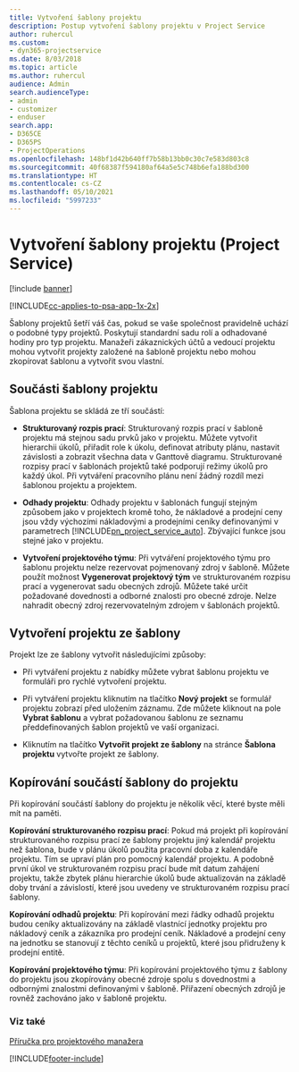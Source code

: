 ```yaml
---
title: Vytvoření šablony projektu
description: Postup vytvoření šablony projektu v Project Service
author: ruhercul
ms.custom:
- dyn365-projectservice
ms.date: 8/03/2018
ms.topic: article
ms.author: ruhercul
audience: Admin
search.audienceType:
- admin
- customizer
- enduser
search.app:
- D365CE
- D365PS
- ProjectOperations
ms.openlocfilehash: 148bf1d42b640ff7b58b13bb0c30c7e583d803c8
ms.sourcegitcommit: 40f68387f594180af64a5e5c748b6efa188bd300
ms.translationtype: HT
ms.contentlocale: cs-CZ
ms.lasthandoff: 05/10/2021
ms.locfileid: "5997233"
---
```

# <a name="create-a-project-template-project-service"></a>Vytvoření šablony projektu (Project Service)

[!include [banner](../includes/psa-now-project-operations.md)]

[!INCLUDE[cc-applies-to-psa-app-1x-2x](../includes/cc-applies-to-psa-app-1x-2x.md)]

Šablony projektů šetří váš čas, pokud se vaše společnost pravidelně uchází o podobné typy projektů. Poskytují standardní sadu rolí a odhadované hodiny pro typ projektu. Manažeři zákaznických účtů a vedoucí projektu mohou vytvořit projekty založené na šabloně projektu nebo mohou zkopírovat šablonu a vytvořit svou vlastní.  
  
## <a name="components-of-project-template"></a>Součásti šablony projektu
 Šablona projektu se skládá ze tří součástí:  
  
- **Strukturovaný rozpis prací**: Strukturovaný rozpis prací v šabloně projektu má stejnou sadu prvků jako v projektu. Můžete vytvořit hierarchii úkolů, přiřadit role k úkolu, definovat atributy plánu, nastavit závislosti a zobrazit všechna data v Ganttově diagramu. Strukturované rozpisy prací v šablonách projektů také podporují režimy úkolů pro každý úkol. Při vytváření pracovního plánu není žádný rozdíl mezi šablonou projektu a projektem.  
  
- **Odhady projektu**: Odhady projektu v šablonách fungují stejným způsobem jako v projektech kromě toho, že nákladové a prodejní ceny jsou vždy výchozími nákladovými a prodejními ceníky definovanými v parametrech [!INCLUDE[pn_project_service_auto](../includes/pn-project-service-auto.md)]. Zbývající funkce jsou stejné jako v projektu.  
  
- **Vytvoření projektového týmu**: Při vytváření projektového týmu pro šablonu projektu nelze rezervovat pojmenovaný zdroj v šabloně. Můžete použít možnost **Vygenerovat projektový tým** ve strukturovaném rozpisu prací a vygenerovat sadu obecných zdrojů. Můžete také určit požadované dovednosti a odborné znalosti pro obecné zdroje. Nelze nahradit obecný zdroj rezervovatelným zdrojem v šablonách projektů.  
  
## <a name="create-a-project-from-a-template"></a>Vytvoření projektu ze šablony  
 Projekt lze ze šablony vytvořit následujícími způsoby:  
  
-   Při vytváření projektu z nabídky můžete vybrat šablonu projektu ve formuláři pro rychlé vytvoření projektu.  
  
-   Při vytváření projektu kliknutím na tlačítko **Nový projekt** se formulář projektu zobrazí před uložením záznamu. Zde můžete kliknout na pole **Vybrat šablonu** a vybrat požadovanou šablonu ze seznamu předdefinovaných šablon projektů ve vaší organizaci.  
  
-   Kliknutím na tlačítko **Vytvořit projekt ze šablony** na stránce **Šablona projektu** vytvořte projekt ze šablony.  
  
## <a name="copying-components-of-a-template-to-a-project"></a>Kopírování součástí šablony do projektu  
 Při kopírování součástí šablony do projektu je několik věcí, které byste měli mít na paměti.  
  
 **Kopírování strukturovaného rozpisu prací**: Pokud má projekt při kopírování strukturovaného rozpisu prací ze šablony projektu jiný kalendář projektu než šablona, bude v plánu úkolů použita pracovní doba z kalendáře projektu. Tím se upraví plán pro pomocný kalendář projektu. A podobně první úkol ve strukturovaném rozpisu prací bude mít datum zahájení projektu, takže zbytek plánu hierarchie úkolů bude aktualizován na základě doby trvání a závislostí, které jsou uvedeny ve strukturovaném rozpisu prací šablony.  
  
 **Kopírování odhadů projektu**: Při kopírování mezi řádky odhadů projektu budou ceníky aktualizovány na základě vlastnící jednotky projektu pro nákladový ceník a zákazníka pro prodejní ceník. Nákladové a prodejní ceny na jednotku se stanovují z těchto ceníků u projektů, které jsou přidruženy k prodejní entitě.  
  
 **Kopírování projektového týmu**: Při kopírování projektového týmu z šablony do projektu jsou zkopírovány obecné zdroje spolu s dovednostmi a odbornými znalostmi definovanými v šabloně. Přiřazení obecných zdrojů je rovněž zachováno jako v šabloně projektu.  
  
### <a name="see-also"></a>Viz také  
 [Příručka pro projektového manažera](../psa/project-manager-guide.md)


[!INCLUDE[footer-include](../includes/footer-banner.md)]